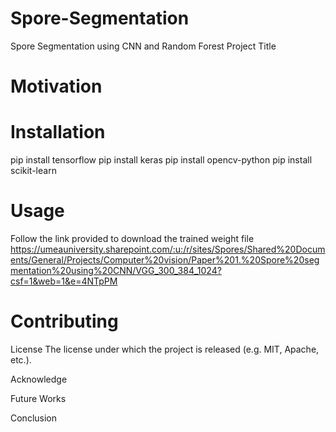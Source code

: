 # Spore-Segmentation
Spore Segmentation using CNN and Random Forest
Project Title



# Motivation



# Installation

pip install tensorflow
pip install keras
pip install opencv-python
pip install scikit-learn

# Usage

Follow the link provided to download the trained weight file https://umeauniversity.sharepoint.com/:u:/r/sites/Spores/Shared%20Documents/General/Projects/Computer%20vision/Paper%201.%20Spore%20segmentation%20using%20CNN/VGG_300_384_1024?csf=1&web=1&e=4NTpPM 

# Contributing



License
The license under which the project is released (e.g. MIT, Apache, etc.).

Acknowledge



Future Works



Conclusion

